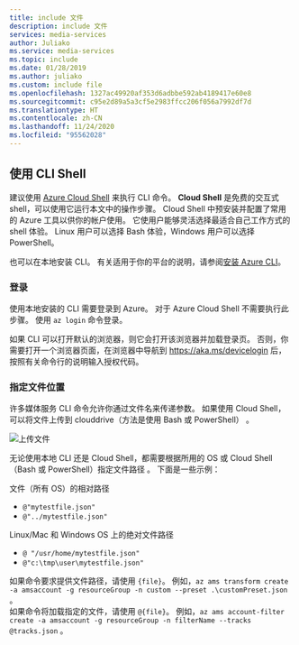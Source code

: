 ```yaml
---
title: include 文件
description: include 文件
services: media-services
author: Juliako
ms.service: media-services
ms.topic: include
ms.date: 01/28/2019
ms.author: juliako
ms.custom: include file
ms.openlocfilehash: 1327ac49920af353d6adbbe592ab4189417e60e8
ms.sourcegitcommit: c95e2d89a5a3cf5e2983ffcc206f056a7992df7d
ms.translationtype: HT
ms.contentlocale: zh-CN
ms.lasthandoff: 11/24/2020
ms.locfileid: "95562028"
---
```

## <a name="use-cli-shell"></a>使用 CLI Shell

建议使用 [Azure Cloud Shell](../articles/cloud-shell/overview.md?view=azure-cli-latest) 来执行 CLI 命令。 **Cloud Shell** 是免费的交互式 shell，可以使用它运行本文中的操作步骤。 Cloud Shell 中预安装并配置了常用的 Azure 工具以供你的帐户使用。 它使用户能够灵活选择最适合自己工作方式的 shell 体验。 Linux 用户可以选择 Bash 体验，Windows 用户可以选择 PowerShell。

也可以在本地安装 CLI。 有关适用于你的平台的说明，请参阅[安装 Azure CLI](/cli/azure/install-azure-cli)。

### <a name="sign-in"></a>登录

使用本地安装的 CLI 需要登录到 Azure。 对于 Azure Cloud Shell 不需要执行此步骤。 使用 `az login` 命令登录。

如果 CLI 可以打开默认的浏览器，则它会打开该浏览器并加载登录页。 否则，你需要打开一个浏览器页面，在浏览器中导航到 https://aka.ms/devicelogin 后，按照有关命令行的说明输入授权代码。

### <a name="specify-location-of-files"></a>指定文件位置

许多媒体服务 CLI 命令允许你通过文件名来传递参数。 如果使用 Cloud Shell，可以将文件上传到 clouddrive（方法是使用 Bash 或 PowerShell）  。 

![上传文件]

无论使用本地 CLI 还是 Cloud Shell，都需要根据所用的 OS 或 Cloud Shell（Bash 或 PowerShell）指定文件路径  。 下面是一些示例：

文件（所有 OS）的相对路径

* `@"mytestfile.json"`
* `@"../mytestfile.json"`

Linux/Mac 和 Windows OS 上的绝对文件路径

* `@ "/usr/home/mytestfile.json"`
*    `@"c:\tmp\user\mytestfile.json"`

如果命令要求提供文件路径，请使用 `{file}`。 例如，`az ams transform create -a amsaccount -g resourceGroup -n custom --preset .\customPreset.json` 。 <br/> 如果命令将加载指定的文件，请使用 `@{file}`。 例如，`az ams account-filter create -a amsaccount -g resourceGroup -n filterName --tracks @tracks.json` 。

[上传文件]: ./media/media-services-cli/upload-download-files.png